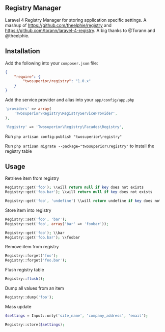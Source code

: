 ## Registry Manager

Laravel 4 Registry Manager for storing application specific settings. A mashup of https://github.com/theelphie/registry and https://github.com/torann/laravel-4-registry. A big thanks to @Torann and @theelphie. 

## Installation

Add the following into your `composer.json` file:

```json
{
	"require": {
		"twosuperior/registry": "1.0.x"
	}
}
```

Add the service provider and alias into your `app/config/app.php`

```php
'providers' => array(
	'Twosuperior\Registry\RegistryServiceProvider',
),

'Registry' => 'Twosuperior\Registry\Facades\Registry',
```

Run `php artisan config:publish "twosuperior\registry"`

Run `php artisan migrate --package="twosuperior\registry"` to install the registry table

## Usage

Retrieve item from registry
```php
Registry::get('foo'); \\will return null if key does not exists
Registry::get('foo.bar'); \\will return null if key does not exists

Registry::get('foo', 'undefine') \\will return undefine if key does not exists
```

Store item into registry
```php
Registry::set('foo', 'bar');
Registry::set('foo', array('bar' => 'foobar'));

Registry::get('foo'); \\bar
Registry::get('foo.bar'); \\foobar
```

Remove item from registry
```php
Registry::forget('foo');
Registry::forget('foo.bar');
```

Flush registry table
```php
Registry::flush();
```

Dump all values from an item
```php
Registry::dump('foo');
```

Mass update

```php
$settings = Input::only('site_name', 'company_address', 'email');

Registry::store($settings);
```
